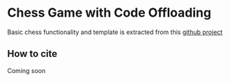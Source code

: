 Chess Game with Code Offloading
============================

Basic chess functionality and template is extracted from this [github project](https://github.com/johngunderman/g_chess)


How to cite
-----------
Coming soon
